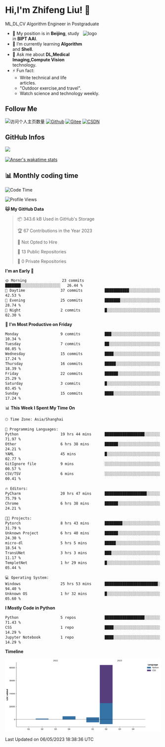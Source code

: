 <!--
**stonedada/stonedada** is a ✨ _special_ ✨ repository because its `README.md` (this file) appears on your GitHub profile.

Here are some ideas to get you started:

- 🔭 I’m currently working on ...
- 🌱 I’m currently learning ...
- 👯 I’m looking to collaborate on ...
- 🤔 I’m looking for help with ...
- 💬 Ask me about ...
- 📫 How to reach me: ...
- 😄 Pronouns: ...
- ⚡ Fun fact: ...
-->
# Hi,I'm Zhifeng Liu! 👋
ML,DL,CV Algorithm Engineer in Postgraduate

<img src="https://github-readme-stats-git-masterrstaa-rickstaa.vercel.app/api?username=stonedada&show_icons=true&count_private=true&theme=vue" alt="logo" height="160" align="right" width="50%" />

- 🔭 My position is in **Beijing**, study in **BIPT AAI**.
- 🌱 I’m currently learning **Algorithm** and **Shell**.
- 💬 Ask me about **DL,Medical Imaging,Compute Vision** technology.
- ⚡ Fun fact: 
  - Write technical and life articles.
  - "Outdoor exercise,and travel".
  - Watch science and technology weekly.

## Follow Me
![访问个人主页数量](https://komarev.com/ghpvc/?username=stonedada&color=green)
[![Github](https://img.shields.io/github/followers/stonedada?label=Github&style=social)](https://github.com/stonedada)
[![Gitee](https://img.shields.io/badge/-Gitee-EA4335?style=flat-square&logo=Gitee&logoColor=white)](https://gitee.com/liu-shitou)
[![CSDN](https://img.shields.io/badge/-CSDN-c14438?style=flat-square&logo=C&logoColor=white)](https://blog.csdn.net/weixin_43913261?type=blog)
## GitHub Infos
<!--
<img src="https://github-profile-trophy.vercel.app/?username=stonedada&theme=flat&column=7" alt="logo" height="160" align="center" style="margin: auto;" />
[![GitHub Streak](https://github-readme-streak-stats.herokuapp.com/?user=stonedada&theme=vue)](https://github.com/stonedada)
-->
<a href="https://github.com/stonedada">
  <img src="https://github-readme-stats-git-masterrstaa-rickstaa.vercel.app/api/top-langs/?username=stonedada&layout=compact&theme=vue" />
</a>

[![Anser's wakatime stats](https://github-readme-stats.vercel.app/api/wakatime?username=stonedada&layout=compact&custom_title=Wakatime%20Stats%20(this%20week))](https://wakatime.com/@stonedada)


## :bar_chart: Monthly coding time

<!--START_SECTION:waka-->
![Code Time](http://img.shields.io/badge/Code%20Time-125%20hrs%2046%20mins-blue)

![Profile Views](http://img.shields.io/badge/Profile%20Views-0-blue)

**🐱 My GitHub Data** 

> 📦 343.6 kB Used in GitHub's Storage 
 > 
> 🏆 67 Contributions in the Year 2023
 > 
> 🚫 Not Opted to Hire
 > 
> 📜 13 Public Repositories 
 > 
> 🔑 0 Private Repositories 
 > 
**I'm an Early 🐤** 

```text
🌞 Morning                23 commits          ███████░░░░░░░░░░░░░░░░░░   26.44 % 
🌆 Daytime                37 commits          ███████████░░░░░░░░░░░░░░   42.53 % 
🌃 Evening                25 commits          ███████░░░░░░░░░░░░░░░░░░   28.74 % 
🌙 Night                  2 commits           █░░░░░░░░░░░░░░░░░░░░░░░░   02.30 % 
```
📅 **I'm Most Productive on Friday** 

```text
Monday                   9 commits           ███░░░░░░░░░░░░░░░░░░░░░░   10.34 % 
Tuesday                  7 commits           ██░░░░░░░░░░░░░░░░░░░░░░░   08.05 % 
Wednesday                15 commits          ████░░░░░░░░░░░░░░░░░░░░░   17.24 % 
Thursday                 16 commits          █████░░░░░░░░░░░░░░░░░░░░   18.39 % 
Friday                   22 commits          ██████░░░░░░░░░░░░░░░░░░░   25.29 % 
Saturday                 3 commits           █░░░░░░░░░░░░░░░░░░░░░░░░   03.45 % 
Sunday                   15 commits          ████░░░░░░░░░░░░░░░░░░░░░   17.24 % 
```


📊 **This Week I Spent My Time On** 

```text
🕑︎ Time Zone: Asia/Shanghai

💬 Programming Languages: 
Python                   19 hrs 44 mins      ██████████████████░░░░░░░   71.97 % 
Other                    6 hrs 38 mins       ██████░░░░░░░░░░░░░░░░░░░   24.21 % 
YAML                     45 mins             █░░░░░░░░░░░░░░░░░░░░░░░░   02.77 % 
GitIgnore file           9 mins              ░░░░░░░░░░░░░░░░░░░░░░░░░   00.57 % 
CSV/TSV                  6 mins              ░░░░░░░░░░░░░░░░░░░░░░░░░   00.41 % 

🔥 Editors: 
PyCharm                  20 hrs 47 mins      ███████████████████░░░░░░   75.79 % 
Chrome                   6 hrs 38 mins       ██████░░░░░░░░░░░░░░░░░░░   24.21 % 

🐱‍💻 Projects: 
Pytorch                  8 hrs 43 mins       ████████░░░░░░░░░░░░░░░░░   31.79 % 
Unknown Project          6 hrs 40 mins       ██████░░░░░░░░░░░░░░░░░░░   24.30 % 
micro-dl                 5 hrs 5 mins        █████░░░░░░░░░░░░░░░░░░░░   18.54 % 
TransUNet                3 hrs 3 mins        ███░░░░░░░░░░░░░░░░░░░░░░   11.17 % 
TempletNet               1 hr 29 mins        █░░░░░░░░░░░░░░░░░░░░░░░░   05.44 % 

💻 Operating System: 
Windows                  25 hrs 53 mins      ████████████████████████░   94.40 % 
Unknown OS               1 hr 32 mins        █░░░░░░░░░░░░░░░░░░░░░░░░   05.60 % 
```

**I Mostly Code in Python** 

```text
Python                   5 repos             ██████████████████░░░░░░░   71.43 % 
CSS                      1 repo              ████░░░░░░░░░░░░░░░░░░░░░   14.29 % 
Jupyter Notebook         1 repo              ████░░░░░░░░░░░░░░░░░░░░░   14.29 % 
```



**Timeline**

![Lines of Code chart](https://raw.githubusercontent.com/stonedada/stonedada/main/assets/bar_graph.png)


 Last Updated on 06/05/2023 18:38:36 UTC
<!--END_SECTION:waka-->
